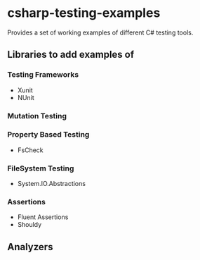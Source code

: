 # csharp-testing-examples
Provides a set of working examples of different C# testing tools.

## Libraries to add examples of

 
### Testing Frameworks
 - Xunit
 - NUnit
 
### Mutation Testing


### Property Based Testing
 - FsCheck

### FileSystem Testing
 - System.IO.Abstractions
 
### Assertions
 - Fluent Assertions
 - Shouldy

## Analyzers
